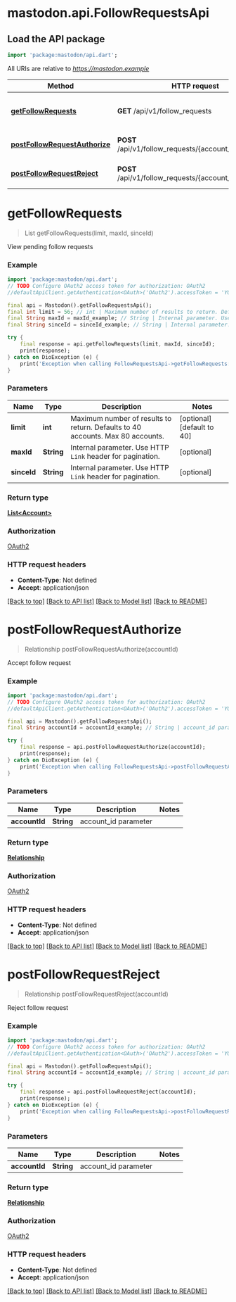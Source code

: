 # mastodon.api.FollowRequestsApi

## Load the API package
```dart
import 'package:mastodon/api.dart';
```

All URIs are relative to *https://mastodon.example*

Method | HTTP request | Description
------------- | ------------- | -------------
[**getFollowRequests**](FollowRequestsApi.md#getfollowrequests) | **GET** /api/v1/follow_requests | View pending follow requests
[**postFollowRequestAuthorize**](FollowRequestsApi.md#postfollowrequestauthorize) | **POST** /api/v1/follow_requests/{account_id}/authorize | Accept follow request
[**postFollowRequestReject**](FollowRequestsApi.md#postfollowrequestreject) | **POST** /api/v1/follow_requests/{account_id}/reject | Reject follow request


# **getFollowRequests**
> List<Account> getFollowRequests(limit, maxId, sinceId)

View pending follow requests



### Example
```dart
import 'package:mastodon/api.dart';
// TODO Configure OAuth2 access token for authorization: OAuth2
//defaultApiClient.getAuthentication<OAuth>('OAuth2').accessToken = 'YOUR_ACCESS_TOKEN';

final api = Mastodon().getFollowRequestsApi();
final int limit = 56; // int | Maximum number of results to return. Defaults to 40 accounts. Max 80 accounts.
final String maxId = maxId_example; // String | Internal parameter. Use HTTP `Link` header for pagination.
final String sinceId = sinceId_example; // String | Internal parameter. Use HTTP `Link` header for pagination.

try {
    final response = api.getFollowRequests(limit, maxId, sinceId);
    print(response);
} catch on DioException (e) {
    print('Exception when calling FollowRequestsApi->getFollowRequests: $e\n');
}
```

### Parameters

Name | Type | Description  | Notes
------------- | ------------- | ------------- | -------------
 **limit** | **int**| Maximum number of results to return. Defaults to 40 accounts. Max 80 accounts. | [optional] [default to 40]
 **maxId** | **String**| Internal parameter. Use HTTP `Link` header for pagination. | [optional] 
 **sinceId** | **String**| Internal parameter. Use HTTP `Link` header for pagination. | [optional] 

### Return type

[**List&lt;Account&gt;**](Account.md)

### Authorization

[OAuth2](../README.md#OAuth2)

### HTTP request headers

 - **Content-Type**: Not defined
 - **Accept**: application/json

[[Back to top]](#) [[Back to API list]](../README.md#documentation-for-api-endpoints) [[Back to Model list]](../README.md#documentation-for-models) [[Back to README]](../README.md)

# **postFollowRequestAuthorize**
> Relationship postFollowRequestAuthorize(accountId)

Accept follow request



### Example
```dart
import 'package:mastodon/api.dart';
// TODO Configure OAuth2 access token for authorization: OAuth2
//defaultApiClient.getAuthentication<OAuth>('OAuth2').accessToken = 'YOUR_ACCESS_TOKEN';

final api = Mastodon().getFollowRequestsApi();
final String accountId = accountId_example; // String | account_id parameter

try {
    final response = api.postFollowRequestAuthorize(accountId);
    print(response);
} catch on DioException (e) {
    print('Exception when calling FollowRequestsApi->postFollowRequestAuthorize: $e\n');
}
```

### Parameters

Name | Type | Description  | Notes
------------- | ------------- | ------------- | -------------
 **accountId** | **String**| account_id parameter | 

### Return type

[**Relationship**](Relationship.md)

### Authorization

[OAuth2](../README.md#OAuth2)

### HTTP request headers

 - **Content-Type**: Not defined
 - **Accept**: application/json

[[Back to top]](#) [[Back to API list]](../README.md#documentation-for-api-endpoints) [[Back to Model list]](../README.md#documentation-for-models) [[Back to README]](../README.md)

# **postFollowRequestReject**
> Relationship postFollowRequestReject(accountId)

Reject follow request



### Example
```dart
import 'package:mastodon/api.dart';
// TODO Configure OAuth2 access token for authorization: OAuth2
//defaultApiClient.getAuthentication<OAuth>('OAuth2').accessToken = 'YOUR_ACCESS_TOKEN';

final api = Mastodon().getFollowRequestsApi();
final String accountId = accountId_example; // String | account_id parameter

try {
    final response = api.postFollowRequestReject(accountId);
    print(response);
} catch on DioException (e) {
    print('Exception when calling FollowRequestsApi->postFollowRequestReject: $e\n');
}
```

### Parameters

Name | Type | Description  | Notes
------------- | ------------- | ------------- | -------------
 **accountId** | **String**| account_id parameter | 

### Return type

[**Relationship**](Relationship.md)

### Authorization

[OAuth2](../README.md#OAuth2)

### HTTP request headers

 - **Content-Type**: Not defined
 - **Accept**: application/json

[[Back to top]](#) [[Back to API list]](../README.md#documentation-for-api-endpoints) [[Back to Model list]](../README.md#documentation-for-models) [[Back to README]](../README.md)

